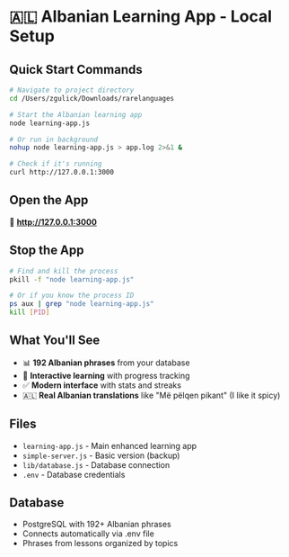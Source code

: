 # 🇦🇱 Albanian Learning App - Local Setup

## Quick Start Commands

```bash
# Navigate to project directory
cd /Users/zgulick/Downloads/rarelanguages

# Start the Albanian learning app
node learning-app.js

# Or run in background
nohup node learning-app.js > app.log 2>&1 &

# Check if it's running
curl http://127.0.0.1:3000
```

## Open the App
🚀 **http://127.0.0.1:3000**

## Stop the App
```bash
# Find and kill the process
pkill -f "node learning-app.js"

# Or if you know the process ID
ps aux | grep "node learning-app.js"
kill [PID]
```

## What You'll See
- 📊 **192 Albanian phrases** from your database
- 🎯 **Interactive learning** with progress tracking  
- ✅ **Modern interface** with stats and streaks
- 🇦🇱 **Real Albanian translations** like "Më pëlqen pikant" (I like it spicy)

## Files
- `learning-app.js` - Main enhanced learning app
- `simple-server.js` - Basic version (backup)
- `lib/database.js` - Database connection
- `.env` - Database credentials

## Database
- PostgreSQL with 192+ Albanian phrases
- Connects automatically via .env file
- Phrases from lessons organized by topics